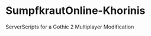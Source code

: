 SumpfkrautOnline-Khorinis
=========================

ServerScripts for a Gothic 2 Multiplayer Modification
